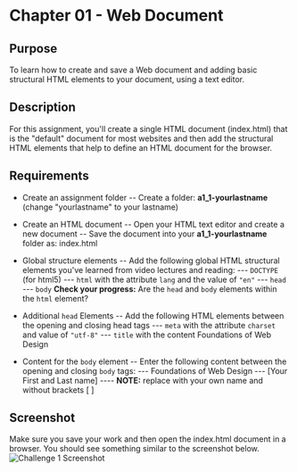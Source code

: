# Chapter 01 - Web Document

## Purpose

To learn how to create and save a Web document and adding basic structural HTML elements to your document, using a text editor.

## Description

For this assignment, you'll create a single HTML document (index.html) that is the "default" document for most websites and then add the structural HTML elements that help to define an HTML document for the browser.

## Requirements

- Create an assignment folder
-- Create a folder: **a1_1-yourlastname** (change "yourlastname" to your lastname)
- Create an HTML document
-- Open your HTML text editor and create a new document
-- Save the document into your **a1_1-yourlastname** folder as: index.html
- Global structure elements
-- Add the following global HTML structural elements you've learned from video lectures and reading:
--- `DOCTYPE` (for html5)
--- `html` with the attribute `lang` and the value of `"en"`
--- `head`
--- `body`
**Check your progress:** Are the `head` and `body` elements within the `html` element?

- Additional `head` Elements
-- Add the following HTML elements between the opening and closing head tags
--- `meta` with the attribute `charset` and value of `"utf-8"`
--- `title` with the content Foundations of Web Design
- Content for the `body` element
-- Enter the following content between the opening and closing `body` tags:
--- Foundations of Web Design
--- [Your First and Last name]
---- **NOTE:** replace with your own name and without brackets [ ]

## Screenshot

Make sure you save your work and then open the index.html document in a browser. You should see something similar to the screenshot below.
![Challenge 1 Screenshot](https://dl.dropboxusercontent.com/u/6128394/fowd/git/challenges/images/a1-1-screenshot.png)